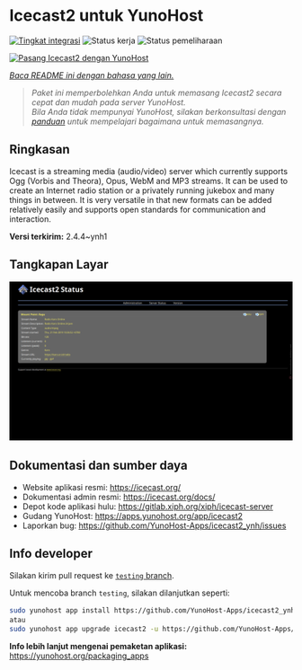 <!--
N.B.: README ini dibuat secara otomatis oleh <https://github.com/YunoHost/apps/tree/master/tools/readme_generator>
Ini TIDAK boleh diedit dengan tangan.
-->

# Icecast2 untuk YunoHost

[![Tingkat integrasi](https://dash.yunohost.org/integration/icecast2.svg)](https://ci-apps.yunohost.org/ci/apps/icecast2/) ![Status kerja](https://ci-apps.yunohost.org/ci/badges/icecast2.status.svg) ![Status pemeliharaan](https://ci-apps.yunohost.org/ci/badges/icecast2.maintain.svg)

[![Pasang Icecast2 dengan YunoHost](https://install-app.yunohost.org/install-with-yunohost.svg)](https://install-app.yunohost.org/?app=icecast2)

*[Baca README ini dengan bahasa yang lain.](./ALL_README.md)*

> *Paket ini memperbolehkan Anda untuk memasang Icecast2 secara cepat dan mudah pada server YunoHost.*  
> *Bila Anda tidak mempunyai YunoHost, silakan berkonsultasi dengan [panduan](https://yunohost.org/install) untuk mempelajari bagaimana untuk memasangnya.*

## Ringkasan

Icecast is a streaming media (audio/video) server which currently supports Ogg (Vorbis and Theora), Opus, WebM and MP3 streams.
It can be used to create an Internet radio station or a privately running jukebox and many things in between. It is very versatile in that new formats can be added relatively easily and supports open standards for communication and interaction.


**Versi terkirim:** 2.4.4~ynh1

## Tangkapan Layar

![Tangkapan Layar pada Icecast2](./doc/screenshots/screenshot.png)

## Dokumentasi dan sumber daya

- Website aplikasi resmi: <https://icecast.org/>
- Dokumentasi admin resmi: <https://icecast.org/docs/>
- Depot kode aplikasi hulu: <https://gitlab.xiph.org/xiph/icecast-server>
- Gudang YunoHost: <https://apps.yunohost.org/app/icecast2>
- Laporkan bug: <https://github.com/YunoHost-Apps/icecast2_ynh/issues>

## Info developer

Silakan kirim pull request ke [`testing` branch](https://github.com/YunoHost-Apps/icecast2_ynh/tree/testing).

Untuk mencoba branch `testing`, silakan dilanjutkan seperti:

```bash
sudo yunohost app install https://github.com/YunoHost-Apps/icecast2_ynh/tree/testing --debug
atau
sudo yunohost app upgrade icecast2 -u https://github.com/YunoHost-Apps/icecast2_ynh/tree/testing --debug
```

**Info lebih lanjut mengenai pemaketan aplikasi:** <https://yunohost.org/packaging_apps>
